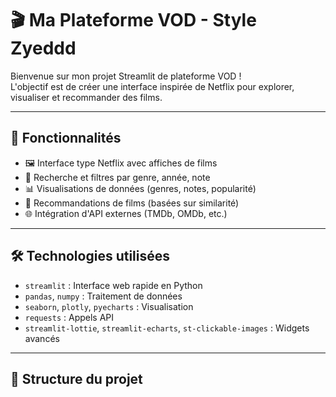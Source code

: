 # 🎬 Ma Plateforme VOD - Style Zyeddd

Bienvenue sur mon projet Streamlit de plateforme VOD !  
L'objectif est de créer une interface inspirée de Netflix pour explorer, visualiser et recommander des films.

---

## 🚀 Fonctionnalités

- 🖼️ Interface type Netflix avec affiches de films
- 🔎 Recherche et filtres par genre, année, note
- 📊 Visualisations de données (genres, notes, popularité)
- 🤖 Recommandations de films (basées sur similarité)
- 🌐 Intégration d'API externes (TMDb, OMDb, etc.)

---

## 🛠️ Technologies utilisées

- `streamlit` : Interface web rapide en Python
- `pandas`, `numpy` : Traitement de données
- `seaborn`, `plotly`, `pyecharts` : Visualisation
- `requests` : Appels API
- `streamlit-lottie`, `streamlit-echarts`, `st-clickable-images` : Widgets avancés

---

## 📁 Structure du projet

